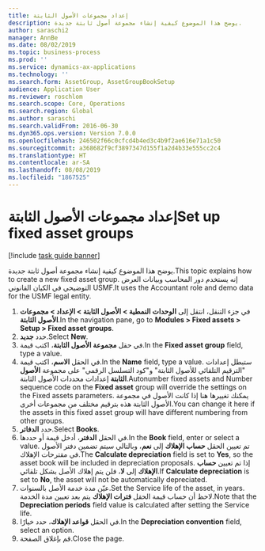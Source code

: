 ```yaml
---
title: إعداد مجموعات الأصول الثابتة
description: يوضح هذا الموضوع كيفية إنشاء مجموعة أصول ثابتة جديدة.
author: saraschi2
manager: AnnBe
ms.date: 08/02/2019
ms.topic: business-process
ms.prod: ''
ms.service: dynamics-ax-applications
ms.technology: ''
ms.search.form: AssetGroup, AssetGroupBookSetup
audience: Application User
ms.reviewer: roschlom
ms.search.scope: Core, Operations
ms.search.region: Global
ms.author: saraschi
ms.search.validFrom: 2016-06-30
ms.dyn365.ops.version: Version 7.0.0
ms.openlocfilehash: 246502f66c0cfcd4b4ed3c4b9f2ae616e71a1c50
ms.sourcegitcommit: a368682f9cf3897347d155f1a2d4b33e555cc2c4
ms.translationtype: HT
ms.contentlocale: ar-SA
ms.lasthandoff: 08/08/2019
ms.locfileid: "1867525"
---
```

# <a name="set-up-fixed-asset-groups"></a><span data-ttu-id="7a35e-103">إعداد مجموعات الأصول الثابتة</span><span class="sxs-lookup"><span data-stu-id="7a35e-103">Set up fixed asset groups</span></span>

[!include [task guide banner](../../includes/task-guide-banner.md)]

<span data-ttu-id="7a35e-104">يوضح هذا الموضوع كيفية إنشاء مجموعة أصول ثابتة جديدة.</span><span class="sxs-lookup"><span data-stu-id="7a35e-104">This topic explains how to create a new fixed asset group.</span></span> <span data-ttu-id="7a35e-105">إنه يستخدم دور المحاسب وبيانات العرض التوضيحي في الكيان القانوني USMF.</span><span class="sxs-lookup"><span data-stu-id="7a35e-105">It uses the Accountant role and demo data for the USMF legal entity.</span></span>

1. <span data-ttu-id="7a35e-106">في جزء التنقل، انتقل إلى **الوحدات النمطية > الأصول الثابتة > الإعداد > مجموعات الأصول الثابتة‬**.</span><span class="sxs-lookup"><span data-stu-id="7a35e-106">In the navigation pane, go to **Modules > Fixed assets > Setup > Fixed asset groups**.</span></span>
2. <span data-ttu-id="7a35e-107">حدد **جديد**.</span><span class="sxs-lookup"><span data-stu-id="7a35e-107">Select **New**.</span></span>
3. <span data-ttu-id="7a35e-108">في حقل **مجموعة الأصول الثابتة**، اكتب قيمة.</span><span class="sxs-lookup"><span data-stu-id="7a35e-108">In the **Fixed asset group** field, type a value.</span></span>
4. <span data-ttu-id="7a35e-109">في الحقل **الاسم**، اكتب قيمة.</span><span class="sxs-lookup"><span data-stu-id="7a35e-109">In the **Name** field, type a value.</span></span> <span data-ttu-id="7a35e-110">ستبطل إعدادات "الترقيم التلقائي للأصول الثابتة" و"كود التسلسل الرقمي"‬ على مجموعة **الأصول الثابتة** إعدادات محددات الأصول الثابتة.</span><span class="sxs-lookup"><span data-stu-id="7a35e-110">Autonumber fixed assets and Number sequence code on the **Fixed asset** group will override the settings on the Fixed assets parameters.</span></span> <span data-ttu-id="7a35e-111">يمكنك تغييرها هنا إذا كانت الأصول في مجموعة الأصول الثابتة هذه بترقيم مختلف من مجموعات أخرى.</span><span class="sxs-lookup"><span data-stu-id="7a35e-111">You can change it here if the assets in this fixed asset group will have different numbering from other groups.</span></span>  
5. <span data-ttu-id="7a35e-112">حدد **الدفاتر**.</span><span class="sxs-lookup"><span data-stu-id="7a35e-112">Select **Books**.</span></span>
6. <span data-ttu-id="7a35e-113">في الحقل **الدفتر**، أدخل قيمة أو حددها.</span><span class="sxs-lookup"><span data-stu-id="7a35e-113">In the **Book** field, enter or select a value.</span></span> <span data-ttu-id="7a35e-114">تم تعيين الحقل **حساب الإهلاك‬** إلى **نعم**، وبالتالي سيتم تضمين دفتر الأصول في مقترحات الإهلاك.</span><span class="sxs-lookup"><span data-stu-id="7a35e-114">The **Calculate depreciation** field is set to **Yes**, so the asset book will be included in depreciation proposals.</span></span> <span data-ttu-id="7a35e-115">إذا تم تعيين **حساب الإهلاك** إلى **لا**، فلن يتم إهلاك الأصل بشكل تلقائي.</span><span class="sxs-lookup"><span data-stu-id="7a35e-115">If **Calculate depreciation** is set to **No**, the asset will not be automatically depreciated.</span></span>  
7. <span data-ttu-id="7a35e-116">عيّن مدة خدمة الأصل بالسنوات.</span><span class="sxs-lookup"><span data-stu-id="7a35e-116">Set the Service life of the asset, in years.</span></span> <span data-ttu-id="7a35e-117">لاحظ أن حساب قيمة الحقل **فترات الإهلاك** يتم بعد تعيين مدة الخدمة.</span><span class="sxs-lookup"><span data-stu-id="7a35e-117">Note that the **Depreciation periods** field value is calculated after setting the Service life.</span></span>  
8. <span data-ttu-id="7a35e-118">في الحقل **قواعد الإهلاك‬‬**، حدد خيارًا.</span><span class="sxs-lookup"><span data-stu-id="7a35e-118">In the **Depreciation convention** field, select an option.</span></span>
9. <span data-ttu-id="7a35e-119">قم بإغلاق الصفحة.</span><span class="sxs-lookup"><span data-stu-id="7a35e-119">Close the page.</span></span>

